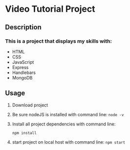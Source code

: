 # Video Tutorial Project

## Description

### This is a project that displays my skills with: 
- HTML 
- CSS
- JavaScript
- Express
- Handlebars
- MongoDB

## Usage
1. Download project
2. Be sure nodeJS is installed with command line: ```node -v```  
3. Install all project dependencies with command line:

    ```npm install```
4. start project on local host with command line: ```npm start```
